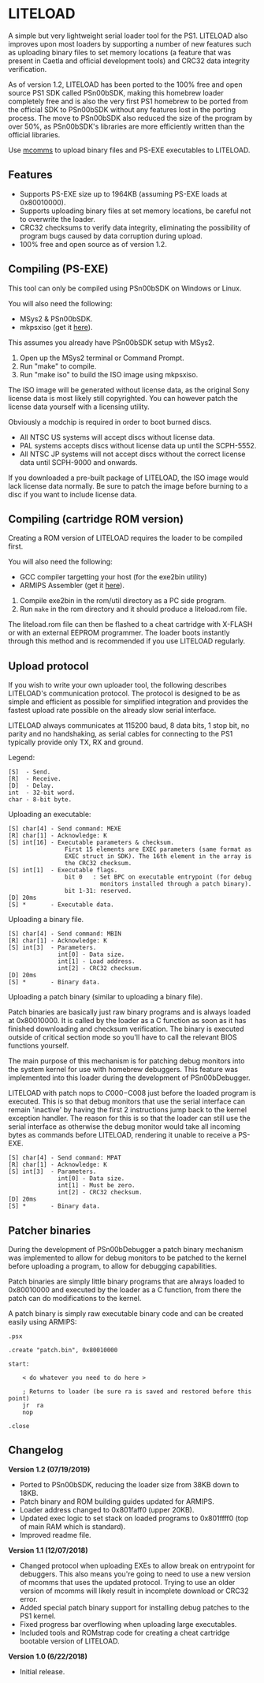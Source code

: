 # LITELOAD
A simple but very lightweight serial loader tool for the PS1. LITELOAD also
improves upon most loaders by supporting a number of new features such as
uploading binary files to set memory locations (a feature that was present
in Caetla and official development tools) and CRC32 data integrity
verification.

As of version 1.2, LITELOAD has been ported to the 100% free and open source
PS1 SDK called PSn00bSDK, making this homebrew loader completely free and is
also the very first PS1 homebrew to be ported from the official SDK to
PSn00bSDK without any features lost in the porting process. The move to
PSn00bSDK also reduced the size of the program by over 50%, as PSn00bSDK's
libraries are more efficiently written than the official libraries.

Use [mcomms](https://github.com/Lameguy64/mcomms) to upload binary files
and PS-EXE executables to LITELOAD.


## Features
* Supports PS-EXE size up to 1964KB (assuming PS-EXE loads at 0x80010000).
* Supports uploading binary files at set memory locations, be careful not
  to overwrite the loader.
* CRC32 checksums to verify data integrity, eliminating the possibility of
  program bugs caused by data corruption during upload.
* 100% free and open source as of version 1.2.


## Compiling (PS-EXE)
This tool can only be compiled using PSn00bSDK on Windows or Linux.

You will also need the following:
* MSys2 & PSn00bSDK.
* mkpsxiso (get it [here](https://github.com/Lameguy64/mkpsxiso)).

This assumes you already have PSn00bSDK setup with MSys2.

1. Open up the MSys2 terminal or Command Prompt.
2. Run "make" to compile.
3. Run "make iso" to build the ISO image using mkpsxiso.

The ISO image will be generated without license data, as the original Sony
license data is most likely still copyrighted. You can however patch the
license data yourself with a licensing utility.

Obviously a modchip is required in order to boot burned discs.

* All NTSC US systems will accept discs without license data.
* PAL systems accepts discs without license data up until the SCPH-5552.
* All NTSC JP systems will not accept discs without the correct license
  data until SCPH-9000 and onwards.

If you downloaded a pre-built package of LITELOAD, the ISO image would lack
license data normally. Be sure to patch the image before burning to a disc
if you want to include license data.


## Compiling (cartridge ROM version)
Creating a ROM version of LITELOAD requires the loader to be compiled first.

You will also need the following:
* GCC compiler targetting your host (for the exe2bin utility)
* ARMIPS Assembler (get it [here](https://github.com/kingcom/armips)).

1. Compile exe2bin in the rom/util directory as a PC side program.
2. Run `make` in the rom directory and it should produce a liteload.rom file.

The liteload.rom file can then be flashed to a cheat cartridge with X-FLASH
or with an external EEPROM programmer. The loader boots instantly through
this method and is recommended if you use LITELOAD regularly.


## Upload protocol
If you wish to write your own uploader tool, the following describes LITELOAD's
communication protocol. The protocol is designed to be as simple and efficient
as possible for simplified integration and provides the fastest upload rate
possible on the already slow serial interface.

LITELOAD always communicates at 115200 baud, 8 data bits, 1 stop bit, no parity
and no handshaking, as serial cables for connecting to the PS1 typically provide
only TX, RX and ground.

Legend:

	[S]  - Send.
	[R]  - Receive.
	[D]  - Delay.
	int  - 32-bit word.
	char - 8-bit byte.

Uploading an executable:

	[S] char[4] - Send command: MEXE
	[R] char[1] - Acknowledge: K
	[S] int[16] - Executable parameters & checksum.
					First 15 elements are EXEC parameters (same format as
					EXEC struct in SDK). The 16th element in the array is
					the CRC32 checksum.
	[S] int[1]	- Executable flags.
					bit 0   : Set BPC on executable entrypoint (for debug
					          monitors installed through a patch binary).
					bit 1-31: reserved.
	[D] 20ms
	[S] *       - Executable data.
	
Uploading a binary file.

	[S] char[4] - Send command: MBIN
	[R] char[1] - Acknowledge: K
	[S] int[3]  - Parameters.
				  int[0] - Data size.
				  int[1] - Load address.
				  int[2] - CRC32 checksum.
	[D] 20ms
	[S] *       - Binary data.
	
Uploading a patch binary (similar to uploading a binary file).

Patch binaries are basically just raw binary programs and is always
loaded at 0x80010000. It is called by the loader as a C function
as soon as it has finished downloading and checksum verification.
The binary is executed outside of critical section mode so you'll
have to call the relevant BIOS functions yourself.

The main purpose of this mechanism is for patching debug monitors into
the system kernel for use with homebrew debuggers. This feature was
implemented into this loader during the development of PSn00bDebugger.

LITELOAD with patch nops to $C000-$C008 just before the loaded program
is executed. This is so that debug monitors that use the serial interface
can remain 'inactive' by having the first 2 instructions jump back to the
kernel exception handler. The reason for this is so that the loader can
still use the serial interface as otherwise the debug monitor would take
all incoming bytes as commands before LITELOAD, rendering it unable to
receive a PS-EXE.

	[S] char[4] - Send command: MPAT
	[R] char[1] - Acknowledge: K
	[S] int[3]  - Parameters.
				  int[0] - Data size.
				  int[1] - Must be zero.
				  int[2] - CRC32 checksum.
	[D] 20ms
	[S] *       - Binary data.

	
## Patcher binaries
During the development of PSn00bDebugger a patch binary mechanism was 
implemented to allow for debug monitors to be patched to the kernel before
uploading a program, to allow for debugging capabilities.

Patch binaries are simply little binary programs that are always loaded
to 0x80010000 and executed by the loader as a C function, from there the
patch can do modifications to the kernel.

A patch binary is simply raw executable binary code and can be created
easily using ARMIPS:
```
.psx

.create "patch.bin", 0x80010000

start:

	< do whatever you need to do here >
	
	; Returns to loader (be sure ra is saved and restored before this point)
	jr	ra
	nop
	
.close
```


## Changelog
**Version 1.2 (07/19/2019)**
* Ported to PSn00bSDK, reducing the loader size from 38KB down to 18KB.
* Patch binary and ROM building guides updated for ARMIPS.
* Loader address changed to 0x801faff0 (upper 20KB).
* Updated exec logic to set stack on loaded programs to 0x801ffff0 
  (top of main RAM which is standard).
* Improved readme file.

**Version 1.1 (12/07/2018)**
* Changed protocol when uploading EXEs to allow break on entrypoint for
  debuggers. This also means you're going to need to use a new version of
  mcomms that uses the updated protocol. Trying to use an older version of
  mcomms will likely result in incomplete download or CRC32 error.
* Added special patch binary support for installing debug patches to the
  PS1 kernel.
* Fixed progress bar overflowing when uploading large executables.
* Included tools and ROMstrap code for creating a cheat cartridge bootable
  version of LITELOAD.

**Version 1.0 (6/22/2018)**
* Initial release.
